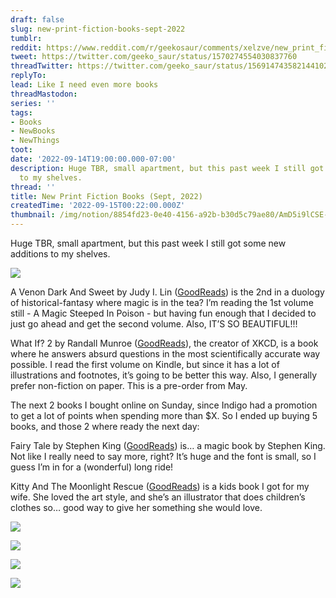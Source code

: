 ```yaml
---
draft: false
slug: new-print-fiction-books-sept-2022
tumblr:
reddit: https://www.reddit.com/r/geekosaur/comments/xelzve/new_print_fiction_books_sept_2022/
tweet: https://twitter.com/geeko_saur/status/1570274554030837760
threadTwitter: https://twitter.com/geeko_saur/status/1569147435821441025
replyTo:
lead: Like I need even more books
threadMastodon:
series: ''
tags:
- Books
- NewBooks
- NewThings
toot:
date: '2022-09-14T19:00:00.000-07:00'
description: Huge TBR, small apartment, but this past week I still got some new additions
  to my shelves.
thread: ''
title: New Print Fiction Books (Sept, 2022)
createdTime: '2022-09-15T00:22:00.000Z'
thumbnail: /img/notion/8854fd23-0e40-4156-a92b-b30d5c79ae80/AmD5i9lCSE-1200.jpeg
---
```


Huge TBR, small apartment, but this past week I still got some new additions to my shelves.

![](/img/notion/8854fd23-0e40-4156-a92b-b30d5c79ae80/q33VdltghR-1200.jpeg)

A Venon Dark And Sweet by Judy I. Lin ([GoodReads](https://www.goodreads.com/book/show/58484120-a-venom-dark-and-sweet)) is the 2nd in a duology of historical-fantasy where magic is in the tea? I’m reading the 1st volume still - A Magic Steeped In Poison - but having fun enough that I decided to just go ahead and get the second volume. Also, IT’S SO BEAUTIFUL!!!

What If? 2 by Randall Munroe ([GoodReads](https://www.goodreads.com/book/show/60190659-what-if-2)), the creator of XKCD, is a book where he answers absurd questions in the most scientifically accurate way possible. I read the first volume on Kindle, but since it has a lot of illustrations and footnotes, it’s going to be better this way. Also, I generally prefer non-fiction on paper. This is a pre-order from May.

The next 2 books I bought online on Sunday, since Indigo had a promotion to get a lot of points when spending more than $X. So I ended up buying 5 books, and those 2 where ready the next day:

Fairy Tale by Stephen King ([GoodReads](https://www.goodreads.com/book/show/60177377-fairy-tale)) is… a magic book by Stephen King. Not like I really need to say more, right? It’s huge and the font is small, so I guess I’m in for a (wonderful) long ride!

Kitty And The Moonlight Rescue ([GoodReads](https://www.goodreads.com/book/show/43245876-kitty-and-the-moonlight-rescue)) is a kids book I got for my wife. She loved the art style, and she’s an illustrator that does children’s clothes so… good way to give her something she would love.

![](/img/notion/8854fd23-0e40-4156-a92b-b30d5c79ae80/E2l01D1FZ--1200.jpeg)

![](/img/notion/8854fd23-0e40-4156-a92b-b30d5c79ae80/rxxwzSmOrA-1200.jpeg)

![](/img/notion/8854fd23-0e40-4156-a92b-b30d5c79ae80/ks7VuNkr-x-1200.jpeg)

![](/img/notion/8854fd23-0e40-4156-a92b-b30d5c79ae80/Wcbu4fh1Cx-1200.jpeg)